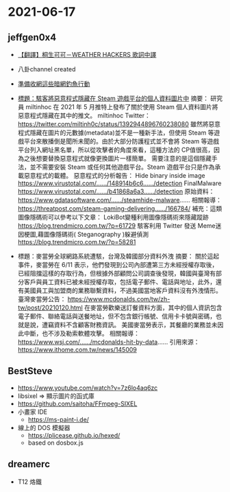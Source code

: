 # 2021-06-17

## jeffgen0x4

- [【翻譯】桐生可可－WEATHER HACKERS 歌詞中譯](https://home.gamer.com.tw/artwork.php?sn=5171660)
- 八卦channel created
- [準備收網這些暗網釣魚行動 ](https://www.facebook.com/DDHS.TW/posts/1354090964971898)
- [標題：駭客將惡意程式隱藏在 Steam 遊戲平台的個人資料圖片中](https://www.facebook.com/netwargame/posts/3951326524916168)
摘要：
研究員 miltinhoc 在 2021 年 5 月推特上發布了關於使用 Steam 個人資料圖片將惡意程式隱藏在其中的推文。
miltinhoc Twitter：
https://twitter.com/miltinh0c/status/1392944896760238080
雖然將惡意程式隱藏在圖片的元數據(metadata)並不是一種新手法，但使用 Steam 等遊戲平台來散播倒是聞所未聞的。由於大部分防護程式並不會將 Steam 等遊戲平台列入網址黑名單，所以從攻擊者的角度來看，這種方法的 CP值很高，因為之後想要替換惡意程式就像更換圖片一樣簡單。
需要注意的是這個隱藏手法，並不需要安裝 Steam 或任何其他遊戲平台。Steam 遊戲平台只是作為承載惡意程式的載體。
惡意程式的分析報告：
Hide binary inside image
https://www.virustotal.com/....../148914b6c6....../detection
FinalMalware
https://www.virustotal.com/....../b41868a6a3....../detection
原始資料：
https://www.gdatasoftware.com/....../steamhide-malware......
相關報導：
https://threatpost.com/steam-gaming-delivering....../166784/
補充：這類圖像隱碼術可以參考以下文章：
LokiBot變種利用圖像隱碼術來隱藏蹤跡
https://blog.trendmicro.com.tw/?p=61729
駭客利用 Twitter 發送 Meme迷因梗圖,藉圖像隱碼術( Steganography )躲避偵測
https://blog.trendmicro.com.tw/?p=58281

- 標題：麥當勞全球網路系統遭駭，台灣及韓國部分資料外洩
摘要：
關於這起事件，麥當勞在 6/11 表示，他們發現到公司內部遭第三方未經授權存取後，已經阻擋這樣的存取行為，但根據外部顧問公司調查後發現，韓國與臺灣有部分客戶與員工資料已被未經授權存取，包括電子郵件、電話與地址，此外，還有美國員工與加盟商的業務聯繫資料，不過美國當地客戶資料沒有外洩情形。
臺灣麥當勞公告：
https://www.mcdonalds.com/tw/zh-tw/post/20210120.html
在麥當勞歡樂送訂餐資料方面，其中的個人資訊包含電子郵件、聯絡電話與送餐地址，但不包含銀行帳號、信用卡卡號與密碼，也就是說，遭竊資料不含顧客財務資訊。
美國麥當勞表示，其餐廳的業務並未因此中斷，也不涉及勒索軟體攻擊。
相關報導：
https://www.wsj.com/....../mcdonalds-hit-by-data......
引用來源：
https://www.ithome.com.tw/news/145009

## BestSteve

- https://www.youtube.com/watch?v=7z6lo4aq6zc
- libsixel => 顯示圖片的函式庫
- https://github.com/saitoha/FFmpeg-SIXEL
- 小畫家 IDE
    - https://ms-paint-i.de/
- 線上的 DOS 模擬器
    - https://plicease.github.io/hexed/
    - based on dosbox.js

## dreamerc

- T12 烙鐵
